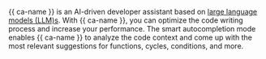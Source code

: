 {{ ca-name }} is an AI-driven developer assistant based on [large language models (LLM)s](https://en.wikipedia.org/wiki/Large_language_model). With {{ ca-name }}, you can optimize the code writing process and increase your performance. The smart autocompletion mode enables {{ ca-name }} to analyze the code context and come up with the most relevant suggestions for functions, cycles, conditions, and more.